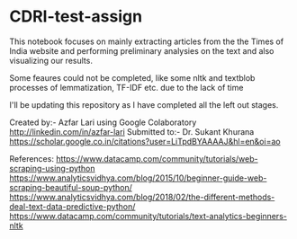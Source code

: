 # CDRI-test-assign

This notebook focuses on mainly extracting articles from the the Times of India website and performing preliminary analysies on the text and
also visualizing our results.

Some feaures could not be completed, like some nltk and textblob processes of lemmatization, TF-IDF etc. due to the lack of time

I'll be updating this repository as I have completed all the left out stages.

Created by:- Azfar Lari using Google Colaboratory
             http://linkedin.com/in/azfar-lari
Submitted to:- Dr. Sukant Khurana
               https://scholar.google.co.in/citations?user=LiTpdBYAAAAJ&hl=en&oi=ao


References:
https://www.datacamp.com/community/tutorials/web-scraping-using-python
https://www.analyticsvidhya.com/blog/2015/10/beginner-guide-web-scraping-beautiful-soup-python/
https://www.analyticsvidhya.com/blog/2018/02/the-different-methods-deal-text-data-predictive-python/
https://www.datacamp.com/community/tutorials/text-analytics-beginners-nltk

